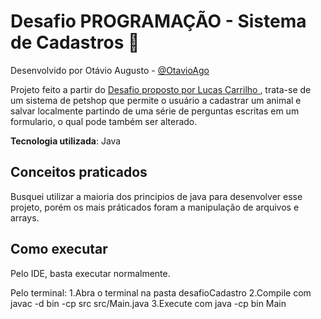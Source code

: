 # Desafio PROGRAMAÇÃO - Sistema de Cadastros 🚀

Desenvolvido por Otávio Augusto - [@OtavioAgo](linkedin.com/in/otavioago/)

Projeto feito a partir do [Desafio proposto por Lucas Carrilho ](https://github.com/karilho/desafioCadastro), trata-se de um sistema de petshop que permite o usuário a cadastrar um animal e salvar localmente partindo de uma série de perguntas escritas em um formulario, o qual pode também ser alterado.

**Tecnologia utilizada**: Java

## Conceitos praticados
Busquei utilizar a maioria dos principios de java para desenvolver esse projeto, porém os mais práticados foram a manipulação de arquivos e arrays.

## Como executar
Pelo IDE, basta executar normalmente.

Pelo terminal:
1.Abra o terminal na pasta desafioCadastro
2.Compile com javac -d bin -cp src src/Main.java
3.Execute com java -cp bin Main
